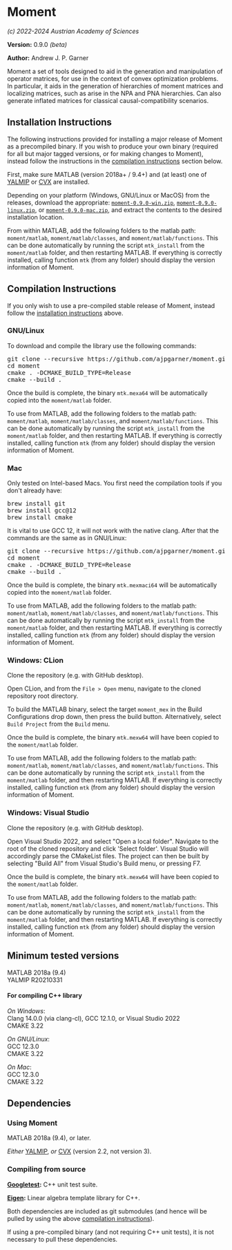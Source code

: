 # Moment
*(c) 2022-2024 Austrian Academy of Sciences*

**Version:** 0.9.0 *(beta)*
 
**Author:** Andrew J. P. Garner

Moment a set of tools designed to aid in the generation and manipulation of operator matrices, for use in the context 
of convex optimization problems. 
In particular, it aids in the generation of hierarchies of moment matrices and 
localizing matrices, such as arise in the NPA and PNA hierarchies. 
Can also generate inflated matrices for classical causal-compatibility scenarios.

## Installation Instructions
The following instructions provided for installing a major release of Moment as a 
precompiled binary. If you wish to produce your own binary (required for all but major 
tagged versions, or for making changes to Moment), instead follow the instructions in 
the [compilation instructions](#compilation-instructions) section below.

First, make sure MATLAB (version 2018a+ / 9.4+) and (at least) one of [YALMIP](https://yalmip.github.io/) 
or [CVX](https://cvxr.com/cvx/) are installed.

Depending on your platform (Windows, GNU/Linux or MacOS) from the releases, download the appropriate:
[`moment-0.9.0-win.zip`](https://github.com/ajpgarner/moment/releases/download/v0.9.0-beta/moment-0.9.0-win.zip),
[`moment-0.9.0-linux.zip`](https://github.com/ajpgarner/moment/releases/download/v0.9.0-beta/moment-0.9.0-linux.zip),
or [`moment-0.9.0-mac.zip`](https://github.com/ajpgarner/moment/releases/download/v0.9.0-beta/moment-0.9.0-mac.zip),
and extract the contents to the desired installation location.

From within MATLAB, add the following folders to the matlab path: `moment/matlab`, `moment/matlab/classes`, and `moment/matlab/functions`.
This can be done automatically by running the script `mtk_install` from the `moment/matlab` folder, and then restarting MATLAB.
If everything is correctly installed, calling function `mtk` (from any folder) should display the version information of Moment. 


## Compilation Instructions
If you only wish to use a pre-compiled stable release of Moment, instead follow the 
[installation instructions](#installation-instructions) above.
### GNU/Linux
To download and compile the library use the following commands:

<pre>git clone --recursive https://github.com/ajpgarner/moment.git
cd moment
cmake . -DCMAKE_BUILD_TYPE=Release
cmake --build .</pre>

Once the build is complete, the binary `mtk.mexa64` will be automatically copied into the `moment/matlab` folder. 

To use from MATLAB, add the following folders to the matlab path: `moment/matlab`, `moment/matlab/classes`, and `moment/matlab/functions`.
This can be done automatically by running the script `mtk_install` from the `moment/matlab` folder, and then restarting MATLAB.
If everything is correctly installed, calling function `mtk` (from any folder) should display the version information of Moment.

### Mac 
Only tested on Intel-based Macs. You first need the compilation tools if you don't already have:

<pre>brew install git
brew install gcc@12
brew install cmake</pre>

It is vital to use GCC 12, it will not work with the native clang. After that the commands are the same as in GNU/Linux:

<pre>git clone --recursive https://github.com/ajpgarner/moment.git
cd moment
cmake . -DCMAKE_BUILD_TYPE=Release
cmake --build .</pre>

Once the build is complete, the binary `mtk.mexmaci64` will be automatically copied into the `moment/matlab` folder. 

To use from MATLAB, add the following folders to the matlab path: `moment/matlab`, `moment/matlab/classes`, and `moment/matlab/functions`.
This can be done automatically by running the script `mtk_install` from the `moment/matlab` folder, and then restarting MATLAB.
If everything is correctly installed, calling function `mtk` (from any folder) should display the version information of Moment.

### Windows: CLion
Clone the repository (e.g. with GitHub desktop).

Open CLion, and from the `File > Open` menu, navigate to the cloned repository root directory.

To build the MATLAB binary, select the target `moment_mex` in the Build Configurations drop down, then press the build 
button. Alternatively, select `Build Project` from the `Build` menu.

Once the build is complete, the binary `mtk.mexw64` will have been copied to the `moment/matlab` folder.

To use from MATLAB, add the following folders to the matlab path: `moment/matlab`, `moment/matlab/classes`, and `moment/matlab/functions`.
This can be done automatically by running the script `mtk_install` from the `moment/matlab` folder, and then restarting MATLAB.
If everything is correctly installed, calling function `mtk` (from any folder) should display the version information of Moment.

### Windows: Visual Studio 
Clone the repository (e.g. with GitHub desktop).

Open Visual Studio 2022, and select "Open a local folder". Navigate to the root of the cloned repository and click 
'Select folder'. Visual Studio will accordingly parse the CMakeList files. The project can then be built by selecting 
"Build All" from Visual Studio's Build menu, or pressing F7.

Once the build is complete, the binary `mtk.mexw64` will have been copied to the `moment/matlab` folder.

To use from MATLAB, add the following folders to the matlab path: `moment/matlab`, `moment/matlab/classes`, and `moment/matlab/functions`.
This can be done automatically by running the script `mtk_install` from the `moment/matlab` folder, and then restarting MATLAB.
If everything is correctly installed, calling function `mtk` (from any folder) should display the version information of Moment.


## Minimum tested versions
MATLAB 2018a (9.4) \
YALMIP R20210331 

#### For compiling C++ library

*On Windows*: \
Clang 14.0.0 (via clang-cl), GCC 12.1.0, or Visual Studio 2022 \
CMAKE 3.22

*On GNU/Linux*: \
GCC 12.3.0 \
CMAKE 3.22

*On Mac*: \
GCC 12.3.0 \
CMAKE 3.22



## Dependencies

### Using Moment
MATLAB 2018a (9.4), or later.

*Either* [YALMIP](https://yalmip.github.io/),
*or* [CVX](https://cvxr.com/cvx/) (version 2.2, not version 3).
 

### Compiling from source
**[Googletest](https://github.com/google/googletest):** C++ unit test suite.

**[Eigen](https://gitlab.com/libeigen/eigen):** Linear algebra template library for C++.

Both dependencies are included as git submodules 
(and hence will be pulled by using the above [compilation instructions](#compilation-instructions)).

If using a pre-compiled binary (and not requiring C++ unit tests), it is not necessary to pull these dependencies.
